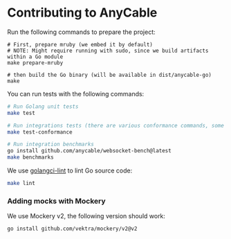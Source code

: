 # Contributing to AnyCable

Run the following commands to prepare the project:

```shell
# First, prepare mruby (we embed it by default)
# NOTE: Might require running with sudo, since we build artifacts within a Go module
make prepare-mruby

# then build the Go binary (will be available in dist/anycable-go)
make
```

You can run tests with the following commands:

```sh
# Run Golang unit tests
make test

# Run integrations tests (there are various conformance commands, some require Redis)
make test-conformance

# Run integration benchmarks
go install github.com/anycable/websocket-bench@latest
make benchmarks
```

We use [golangci-lint](https://golangci-lint.run) to lint Go source code:

```sh
make lint
```

### Adding mocks with Mockery

We use Mockery v2, the following version should work:

```
go install github.com/vektra/mockery/v2@v2
```
